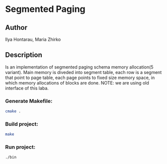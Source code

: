 # Segmented Paging
## Author
 Ilya Hontarau, Maria Zhirko
## Description
Is an implementation of segmented paging schema memory allocation(5 variant). Main memory is diveded into 
segment table, each row is a segment that point to page table, each page points to fixed size memory space, 
in which memory allocations of blocks are done.
NOTE: we are using old interface of this laba.

### Generate Makefile:
```bash
cmake .
```
### Build project:
```bash
make
```

### Run project:
```bash
./bin
```
